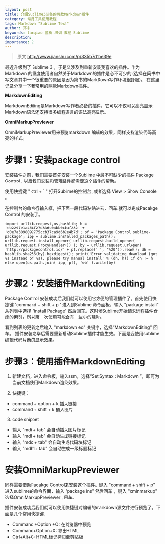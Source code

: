 ```yaml
---
layout: post
title: 介绍Sublime3必备的两款Markdown插件
category: 常用工具使用教程
tags: Markdown "Sublime Text"
author: 郑未
keywords: lanqiao 蓝桥 培训 教程 Sublime
description: 
importance: 2
---
```


> 原文  http://www.jianshu.com/p/335b7d1be39e

最近升级到了 Sublime 3 ，于是又涉及到重新安装我喜欢的插件。作为Markdown 的重度使用者自然关于Markdown的插件是必不可少的 (选择在简书中写文章其中一个很重要的原因是因为简书的MarkDown写作环境很舒服)。 在这里记录分享一下我常用的两款Markdown插件。

**MarkdownEditing**

MarkdownEditing是Markdown写作者必备的插件，它可以不仅可以高亮显示Markdown语法还支持很多编程语言的语法高亮显示。

**OmniMarkupPreviewer**

OmniMarkupPreviewer用来预览markdown 编辑的效果，同样支持渲染代码高亮的样式。

# 步骤1：安装package control #

安装插件之前，我们需要首先安装一个Sublime 中最不可缺少的插件 Package Control , 以后我们安装和管理插件都需要这个插件的帮助。

使用快捷键 " ctrl + ` " 打开Sublime的控制台 ,或者选择 View > Show Console 。

在控制台的命令行输入框，把下面一段代码粘贴进去，回车.就可以完成Pacakge Control 的安装了。

```
import urllib.request,os,hashlib; h = 'eb2297e1a458f27d836c04bb0cbaf282' + 'd0e7a3098092775ccb37ca9d6b2e4b7d'; pf = 'Package Control.sublime-package'; ipp = sublime.installed_packages_path(); urllib.request.install_opener( urllib.request.build_opener( urllib.request.ProxyHandler()) ); by = urllib.request.urlopen( 'http://packagecontrol.io/' + pf.replace(' ', '%20')).read(); dh = hashlib.sha256(by).hexdigest(); print('Error validating download (got %s instead of %s), please try manual install' % (dh, h)) if dh != h else open(os.path.join( ipp, pf), 'wb' ).write(by)
```

# 步骤2：安装插件MarkdownEditing #

Package Control 安装成功后我们就可以使用它方便的管理插件了，首先使用快捷键 'command + shift + p ' 进入到Sublime 命令面板，输入 "package install" 从列表中选择 "install Package" 然后回车。这时候Sublime开始请求远程插件仓库的索引，所以第一次使用可能会有一些小的延时。

看到列表的更新之后输入 "markdown ed" 关键字，选择“MarkdownEditing" 回车。 插件安装完毕后需要重新启动Sublime插件才能生效。下面是我使用sublime编辑代码片断的显示效果。

# 步骤3：使用插件MarkdownEditing #

1. 新建文档，进入命令板，输入ssm，选择“Set Syntax : Markdown ”，即可为当前文档使用Markdown渲染效果。

2. 快捷键：

  - command + option + k 插入链接
  - command + shift + k 插入图片

3. code snippet

  - 输入 "mdi + tab" 会自动插入图片标记
  - 输入 "mdl + tab" 会自动生成链接标记
  - 输入 "mdc + tab" 会自动生成代码块标记
  - 输入 "mdh1+ tab" 会自动生成一级标题标记

# 安装OmniMarkupPreviewer #

同样需要借助Pacakge Control来安装这个插件。键入 "command + shift + p" 进入sublime的命令界面，输入 "package ins" 然后回车 ，键入 "ominmarkup" 选择OmniMarkupPreviewer , 回车。

插件安装成功后我们就可以使用快捷键对编辑的markdown源文件进行预览了。下面是几个常用快捷键.

- Command +Option +O: 在浏览器中预览
- Command+Option+X: 导出HTML
- Ctrl+Alt+C: HTML标记拷贝至剪贴板



